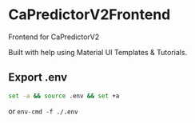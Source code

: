 # CaPredictorV2Frontend

Frontend for CaPredictorV2

Built with help using Material UI Templates & Tutorials.

## Export .env

```bash
set -a && source .env && set +a
```
or `env-cmd -f ./.env`